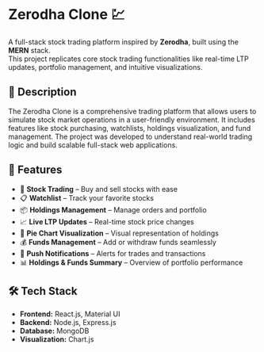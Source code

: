 # Zerodha Clone 💹

A full-stack stock trading platform inspired by **Zerodha**, built using the **MERN** stack.  
This project replicates core stock trading functionalities like real-time LTP updates, portfolio management, and intuitive visualizations.

## 📄 Description

The Zerodha Clone is a comprehensive trading platform that allows users to simulate stock market operations in a user-friendly environment. It includes features like stock purchasing, watchlists, holdings visualization, and fund management. The project was developed to understand real-world trading logic and build scalable full-stack web applications.

## 🚀 Features

- 🔁 **Stock Trading** – Buy and sell stocks with ease  
- 📋 **Watchlist** – Track your favorite stocks  
- 📦 **Holdings Management** – Manage orders and portfolio  
- 📈 **Live LTP Updates** – Real-time stock price changes  
- 🧮 **Pie Chart Visualization** – Visual representation of holdings  
- 💰 **Funds Management** – Add or withdraw funds seamlessly  
- 🔔 **Push Notifications** – Alerts for trades and transactions  
- 📊 **Holdings & Funds Summary** – Overview of portfolio performance

## 🛠️ Tech Stack

- **Frontend:** React.js, Material UI  
- **Backend:** Node.js, Express.js  
- **Database:** MongoDB  
- **Visualization:** Chart.js
